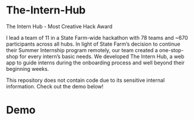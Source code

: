 # The-Intern-Hub

The Intern Hub - Most Creative Hack Award

I lead a team of 11 in a State Farm-wide hackathon with 78 teams and ~670 participants across all hubs. In light of State Farm’s decision to continue their Summer Internship program remotely, our team created a one-stop-shop for every intern’s basic needs. We developed The Intern Hub, a web app to guide interns during the onboarding process and well beyond their beginning weeks.

This repository does not contain code due to its sensitive internal information. Check out the demo below!

# Demo

